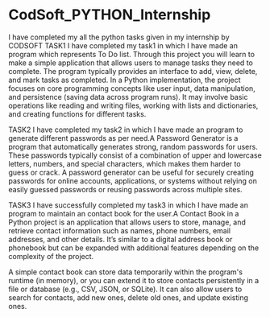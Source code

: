 # CodSoft_PYTHON_Internship
I have completed my all the python tasks given in my internship by CODSOFT
TASK1
I have completed my task1 in which I have made an program which represents To Do list. Through this project you will learn to make a simple application that allows users to manage tasks they need to complete. The program typically provides an interface to add, view, delete, and mark tasks as completed. In a Python implementation, the project focuses on core programming concepts like user input, data manipulation, and persistence (saving data across program runs). It may involve basic operations like reading and writing files, working with lists and dictionaries, and creating functions for different tasks.

TASK2
I have completed my task2 in which I have made an program to generate different passwords as per need.A Password Generator is a program that automatically generates strong, random passwords for users. These passwords typically consist of a combination of upper and lowercase letters, numbers, and special characters, which makes them harder to guess or crack. A password generator can be useful for securely creating passwords for online accounts, applications, or systems without relying on easily guessed passwords or reusing passwords across multiple sites.

TASK3
I have successfully completed my task3 in which I have made an program to maintain an contact book for the user.A Contact Book in a Python project is an application that allows users to store, manage, and retrieve contact information such as names, phone numbers, email addresses, and other details. It’s similar to a digital address book or phonebook but can be expanded with additional features depending on the complexity of the project.

A simple contact book can store data temporarily within the program's runtime (in memory), or you can extend it to store contacts persistently in a file or database (e.g., CSV, JSON, or SQLite). It can also allow users to search for contacts, add new ones, delete old ones, and update existing ones.
